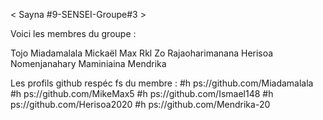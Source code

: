 

< Sayna #9-SENSEI-Groupe#3 >

Voici les membres du groupe :

Tojo Miadamalala
Mickaël Max Rkl
Zo Rajaoharimanana
Herisoa Nomenjanahary
Maminiaina Mendrika

Les profils github respéc fs du membre :
#h ps://github.com/Miadamalala
#h ps://github.com/MikeMax5
#h ps://github.com/Ismael148
#h ps://github.com/Herisoa2020
#h ps://github.com/Mendrika-20
